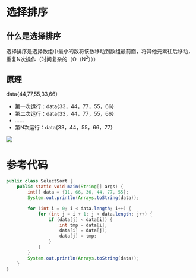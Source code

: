 # 选择排序

## 什么是选择排序
选择排序是选择数组中最小的数将该数移动到数组最前面，将其他元素往后移动，重复N次操作（时间复杂的（O（N<sup>2</sup>）））

## 原理
data{44,77,55,33,66}
- 第一次运行：data{33，44，77，55，66}
- 第二次运行：data{33，44，77，55，66}
- ......
- 第N次运行：data{33，44，55，66，77}

<img src="../assets/select-sort.gif" />

# 参考代码

```java
public class SelectSort {
    public static void main(String[] args) {
        int[] data = {11, 66, 36, 44, 77, 55};
        System.out.println(Arrays.toString(data));

        for (int i = 0; i < data.length; i++) {
            for (int j = i + 1; j < data.length; j++) {
                if (data[j] < data[i]) {
                    int tmp = data[i];
                    data[i] = data[j];
                    data[j] = tmp;
                }
            }
        }
        System.out.println(Arrays.toString(data));
    }
}
```